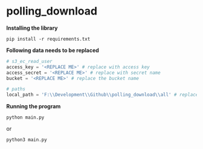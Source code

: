# polling_download

**Installing the library**

```shell
pip install -r requirements.txt
```
**Following data needs to be replaced**

```python
# s3_ec_read_user
access_key = '<REPLACE ME>' # replace with access key
access_secret = '<REPLACE ME>' # replace with secret name
bucket = '<REPLACE ME>' # replace the bucket name

# paths
local_path = 'F:\\Development\\Github\\polling_download\\all' # replace this path from your local folder location
```

**Running the program**
```shell
python main.py
```

or

```shell
python3 main.py
```